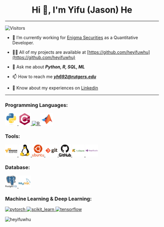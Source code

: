 <!--
**heyifuwhu/heyifuwhu** is a ✨ _special_ ✨ repository because its `README.md` (this file) appears on your GitHub profile.

Here are some ideas to get you started:


- 🌱 I’m currently learning ...
- 👯 I’m looking to collaborate on ...
- 🤔 I’m looking for help with ...
- 💬 Ask me about ...
- 📫 How to reach me: ...
- 😄 Pronouns: ...
- ⚡ Fun fact: ...
-->


<h1 align="center">
  Hi 👋, I'm Yifu (Jason) He
</h1>

---

![Visitors](https://visitor-badge.glitch.me/badge?page_id=heyifuwhu.readme)

- 🔭 I’m currently working for [Enigma Securities](https://www.enigma-securities.io) as a Quantitative Developer.

- 👨‍💻 All of my projects are available at [https://github.com/heyifuwhu](https://github.com/heyifuwhu)

- 💬 Ask me about ***Python, R, SQL, ML***

- 📫 How to reach me ***yh692@rutgers.edu***

- 📄 Know about my experiences on [Linkedin](https://www.linkedin.com/in/yifuhe2020/?locale=en_US)

---

<!-- 
https://github.com/jmnote/z-icons
-->
<h3 align="left">
  Programming Languages:
</h3>
<p align="left">
  <a href="https://www.python.org" target="_blank"> 
    <img src="https://raw.githubusercontent.com/devicons/devicon/master/icons/python/python-original.svg" alt="python" width="40" height="40"/> 
  </a>
 <a href="https://www.w3schools.com/cpp/" target="_blank">
   <img src="https://raw.githubusercontent.com/devicons/devicon/master/icons/cplusplus/cplusplus-original.svg" alt="cplusplus" width="40" height="40"/> 
  </a> 
  <a href="https://www.tutorialspoint.com/r/index.htm" target="_blank"> 
    <img src="https://raw.githubusercontent.com/jmnote/z-icons/master/svg/r.svg" alt="R" width="40" height="40"/> 
  </a>  
  <a href="https://www.tutorialspoint.com/matlab/index.htm" target="_blank"> 
    <img src="https://github.com/devicons/devicon/blob/master/icons/matlab/matlab-original.svg" alt="matlab" width="40" height="40"/> 
  </a> 
<h3 align="left">
  Tools:
</h3>
  <a href="https://aws.amazon.com/?nc2=h_lg" target="_blank">
    <img src="https://github.com/devicons/devicon/blob/master/icons/amazonwebservices/amazonwebservices-original-wordmark.svg" alt="aws" width="40" height="40"/> 
  </a> 
  <a href="https://www.tutorialspoint.com/unix/index.htm" target="_blank"> 
    <img src="https://github.com/devicons/devicon/blob/master/icons/linux/linux-original.svg" alt="linux" width="40" height="40"/> 
  </a> 
  <a href="https://ubuntu.com/tutorials/command-line-for-beginners#1-overview" target="_blank"> 
    <img src="https://github.com/devicons/devicon/blob/master/icons/ubuntu/ubuntu-plain-wordmark.svg" alt="Ubuntu" width="40" height="40"/> 
  </a> 

  <a href="https://git-scm.com/docs/gittutorial" target="_blank">
    <img src="https://github.com/devicons/devicon/blob/master/icons/git/git-original-wordmark.svg" alt="git" width="40" height="40"/> 
  </a>  
  <a href="https://github.com/heyifuwhu" target="_blank">
    <img src="https://github.com/devicons/devicon/blob/master/icons/github/github-original-wordmark.svg" alt="github" width="40" height="40"/> 
  </a>
  <a href="https://www.jetbrains.com/pycharm/" target="_blank">
    <img src="https://github.com/devicons/devicon/blob/master/icons/pycharm/pycharm-original-wordmark.svg" alt="pycharm" width="40" height="40"/> 
  </a>
  <a href="https://code.visualstudio.com/docs/python/python-tutorial" target="_blank">
    <img src="https://github.com/devicons/devicon/blob/master/icons/visualstudio/visualstudio-plain-wordmark.svg" alt="visual_studio" width="40" height="40"/> 
  </a>

<h3 align="left">
  Database:
</h3>
  <a href="https://www.tutorialspoint.com/postgresql/index.htm" target="_blank"> 
    <img src="https://github.com/devicons/devicon/blob/master/icons/postgresql/postgresql-original-wordmark.svg" alt="PostgreSQL" width="40" height="40"/>
  </a> 
  <a href="https://www.tutorialspoint.com/mysql/index.htm" target="_blank"> 
    <img src="https://github.com/devicons/devicon/blob/master/icons/mysql/mysql-original-wordmark.svg" alt="MySql" width="40" height="40"/>
  </a> 

<h3 align="left">
  Machine Learning & Deep Learning:
</h3>
  <a href="https://pytorch.org/" target="_blank"> 
    <img src="https://www.vectorlogo.zone/logos/pytorch/pytorch-icon.svg" alt="pytorch" width="40" height="40"/> 
  </a> 
  <a href="https://scikit-learn.org/" target="_blank"> 
    <img src="https://upload.wikimedia.org/wikipedia/commons/0/05/Scikit_learn_logo_small.svg" alt="scikit_learn" width="40" height="40"/> 
  </a> 
  <a href="https://www.tensorflow.org" target="_blank"> <img src="https://www.vectorlogo.zone/logos/tensorflow/tensorflow-icon.svg" alt="tensorflow" width="40" height="40"/> 
  </a> 
</p>

<p>
  <img align="center" src="https://github-readme-stats.vercel.app/api/top-langs?username=heyifuwhu&show_icons=true&locale=en&layout=compact" alt="heyifuwhu" />
</p>


